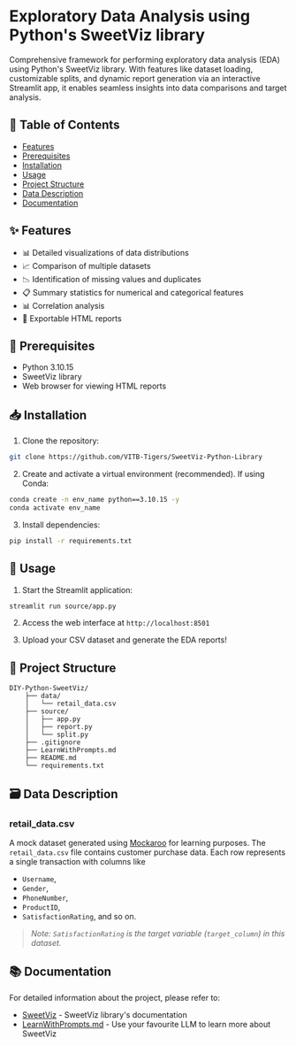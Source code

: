 # Exploratory Data Analysis using Python's SweetViz library

Comprehensive framework for performing exploratory data analysis (EDA) using Python's SweetViz library. With features like dataset loading, customizable splits, and dynamic report generation via an interactive Streamlit app, it enables seamless insights into data comparisons and target analysis.

## 📑 Table of Contents

- [Features](#-features)
- [Prerequisites](#-prerequisites)
- [Installation](#-installation)
- [Usage](#-usage)
- [Project Structure](#-project-structure)
- [Data Description](#️-data-description)
- [Documentation](#-documentation)

## ✨ Features

- 📊 Detailed visualizations of data distributions
- 📈 Comparison of multiple datasets
- 📉 Identification of missing values and duplicates
- 📋 Summary statistics for numerical and categorical features
- 📊 Correlation analysis
- 📑 Exportable HTML reports

## 🔧 Prerequisites

- Python 3.10.15
- SweetViz library
- Web browser for viewing HTML reports

## 📥 Installation

1. Clone the repository:
```bash
git clone https://github.com/VITB-Tigers/SweetViz-Python-Library
```

2. Create and activate a virtual environment (recommended). If using Conda:
```bash
conda create -n env_name python==3.10.15 -y
conda activate env_name
```

3. Install dependencies:
```bash
pip install -r requirements.txt
```

## 🚀 Usage

1. Start the Streamlit application:
```bash
streamlit run source/app.py
```

2. Access the web interface at `http://localhost:8501`

3. Upload your CSV dataset and generate the EDA reports!

## 📁 Project Structure

```
DIY-Python-SweetViz/
    ├── data/
    │   └── retail_data.csv
    ├── source/
    │   ├── app.py
    │   ├── report.py
    │   └── split.py
    ├── .gitignore
    ├── LearnWithPrompts.md
    ├── README.md
    └── requirements.txt
```

## 🗃️ Data Description

### retail_data.csv

A mock dataset generated using [Mockaroo](https://mockaroo.com/) for learning purposes. The `retail_data.csv` file contains customer purchase data. Each row represents a single transaction with columns like

- `Username`,
- `Gender`,
- `PhoneNumber`,
- `ProductID`,
- `SatisfactionRating`, and so on.

> *Note: `SatisfactionRating` is the target variable (`target_column`) in this dataset.*

## 📚 Documentation

For detailed information about the project, please refer to:
- [SweetViz](https://pypi.org/project/sweetviz/) - SweetViz library's documentation
- [LearnWithPrompts.md](LearnWithPrompts.md) - Use your favourite LLM to learn more about SweetViz
